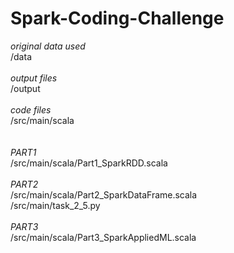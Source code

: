# Spark-Coding-Challenge
*original data used* <br/>
/data <br/><br/>
*output files* <br/>
/output <br/><br/>
*code files* <br/>
/src/main/scala <br/><br/><br/>
*PART1*<br/>
/src/main/scala/Part1_SparkRDD.scala <br/><br/>
*PART2* <br/>
/src/main/scala/Part2_SparkDataFrame.scala <br/>
/src/main/task_2_5.py <br/><br/>
*PART3* <br/>
/src/main/scala/Part3_SparkAppliedML.scala <br/>


